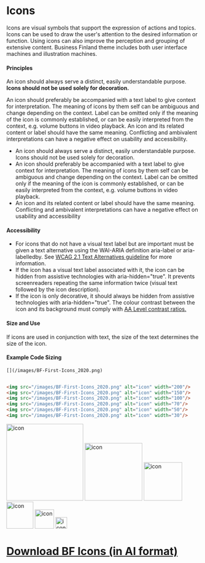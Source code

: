 # Icons
Icons are visual symbols that support the expression of actions and topics. Icons can be used to draw the user's attention to the desired information or function. Using icons can also improve the perception and grouping of extensive content. Business Finland theme includes both user interface machines and illustration machines.

#### Principles

An icon should always serve a distinct, easily understandable purpose. **Icons should not be used solely for decoration.**

An icon should preferably be accompanied with a text label to give context for interpretation. The meaning of icons by them self can be ambiguous and change depending on the context. Label can be omitted only if the meaning of the icon is commonly established, or can be easily interpreted from the context, e.g. volume buttons in video playback.
An icon and its related content or label should have the same meaning. Conflicting and ambivalent interpretations can have a negative effect on usability and accessibility.

- An icon should always serve a distinct, easily understandable purpose. Icons should not be used solely for decoration.
- An icon should preferably be accompanied with a text label to give context for interpretation. The meaning of icons by them self can be ambiguous and change depending on the context. Label can be omitted only if the meaning of the icon is commonly established, or can be easily interpreted from the context, e.g. volume buttons in video playback.
- An icon and its related content or label should have the same meaning. Conflicting and ambivalent interpretations can have a negative effect on usability and accessibility

#### Accessibility
- For icons that do not have a visual text label but are important must be given a text alternative using the WAI-ARIA definition aria-label or aria-labelledby. See [WCAG 2.1 Text Alternatives guideline](https://www.w3.org/TR/WCAG21/#text-alternatives) for more information.
- If the icon has a visual text label associated with it, the icon can be hidden from assistive technologies with aria-hidden="true". It prevents screenreaders repeating the same information twice (visual text followed by the icon description).
- If the icon is only decorative, it should always be hidden from assistive technologies with aria-hidden="true".
The colour contrast between the icon and its background must comply with [AA Level contrast ratios.](https://www.w3.org/TR/WCAG21/#contrast-minimum)


#### Size and Use
If icons are used in conjunction with text, the size of the text determines the size of the icon.

#### Example Code Sizing

```html
[](/images/BF-First-Icons_2020.png)
```
```html

<img src="/images/BF-First-Icons_2020.png" alt="icon" width="200"/>
<img src="/images/BF-First-Icons_2020.png" alt="icon" width="150"/>
<img src="/images/BF-First-Icons_2020.png" alt="icon" width="100"/>
<img src="/images/BF-First-Icons_2020.png" alt="icon" width="70"/>
<img src="/images/BF-First-Icons_2020.png" alt="icon" width="50"/>
<img src="/images/BF-First-Icons_2020.png" alt="icon" width="30"/>
```


[](/images/BF-First-Icons_2020.png)
<img src="https://github.com/lianadalia/BF-design-system/blob/patch-1/assets/images/BF-First-Icons_2020.png?raw=true" alt="icon" width="200"/>
<img src="https://github.com/lianadalia/BF-design-system/blob/patch-1/assets/images/BF-First-Icons_2020.png?raw=true" alt="icon" width="150"/>
<img src="https://github.com/lianadalia/BF-design-system/blob/patch-1/assets/images/BF-First-Icons_2020.png?raw=true" alt="icon" width="100"/>
<img src="https://github.com/lianadalia/BF-design-system/blob/patch-1/assets/images/BF-First-Icons_2020.png?raw=true" alt="icon" width="70"/>
<img src="https://github.com/lianadalia/BF-design-system/blob/patch-1/assets/images/BF-First-Icons_2020.png?raw=true" alt="icon" width="50"/>
<img src="https://github.com/lianadalia/BF-design-system/blob/patch-1/assets/images/BF-First-Icons_2020.png?raw=true" alt="icon" width="30"/>




# [Download BF Icons (in AI format)](https://github.com/lianadalia/BF-design-system/blob/patch-1/assets/images/BF-Icons_2020-ALL.ai?raw=true)

